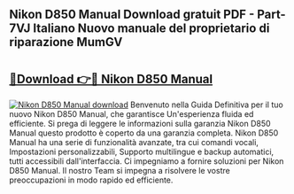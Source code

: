 ## Nikon D850 Manual Download gratuit PDF - Part-7VJ Italiano Nuovo manuale del proprietario di riparazione MumGV

# <h2><a href="http://df93rmd.blite.top/?on=Nikon+D850+Manual">🔗Download 👉🔴 Nikon D850 Manual</a></h2>

[![Nikon D850 Manual download](https://i.imgur.com/lujVjoI.png)](http://df93rmd.blite.top/?on=Nikon+D850+Manual)
Benvenuto nella Guida Definitiva per il tuo nuovo Nikon D850 Manual, che garantisce Un'esperienza fluida ed efficiente. Si prega di leggere le informazioni sulla garanzia Nikon D850 Manual questo prodotto è coperto da una garanzia completa. Nikon D850 Manual ha una serie di funzionalità avanzate, tra cui comandi vocali, Impostazioni personalizzabili, Supporto multilingue e backup automatici, tutti accessibili dall'interfaccia. Ci impegniamo a fornire soluzioni per Nikon D850 Manual. Il nostro Team si impegna a risolvere le vostre preoccupazioni in modo rapido ed efficiente.
